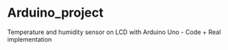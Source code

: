 # Arduino_project

Temperature and humidity sensor on LCD with Arduino Uno - Code + Real implementation
